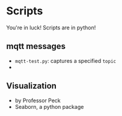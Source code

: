 # Scripts


You're in luck! Scripts are in python!

## mqtt messages

- `mqtt-test.py`: captures a specified `topic`
- 

## Visualization

- by Professor Peck
- Seaborn, a python package 
